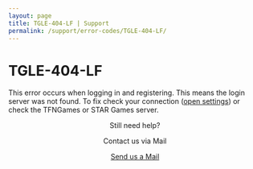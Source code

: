 ```yaml
---
layout: page
title: TGLE-404-LF | Support
permalink: /support/error-codes/TGLE-404-LF/
---
```


# TGLE-404-LF
This error occurs when logging in and registering. This means the login server was not found. To fix check your connection ([open settings](ms-settings:network-wifi?activationSource=SMC-IA-4038658)) or check the TFNGames or STAR Games server.

<div>
<center>
<p class="font-weight-bolder">Still need help?</p>
<p class="font-weight-normal">Contact us via Mail</p>
<a class="btn btn-info" href="mailto://contact@tfngames.tk" role="button">Send us a Mail</a>
</center>
</div>